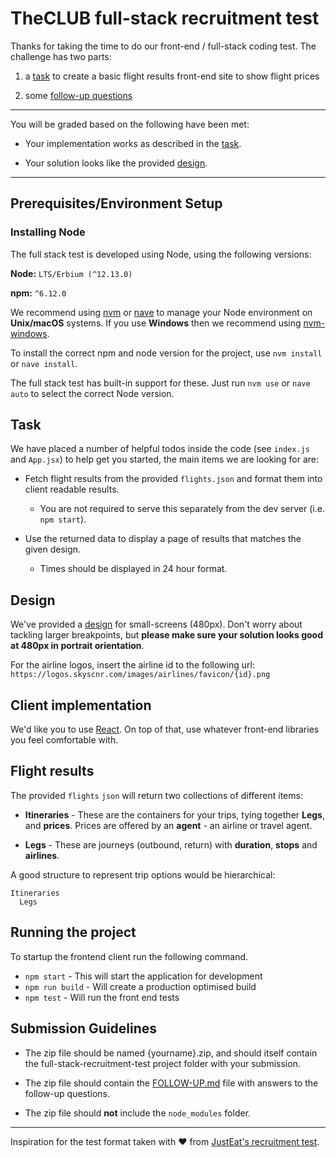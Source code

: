 # TheCLUB full-stack recruitment test

Thanks for taking the time to do our front-end / full-stack coding test. The challenge has two parts:

1) a [task](#task) to create a basic flight results front-end site to show flight prices

2) some [follow-up questions](./FOLLOW-UP.md)

----

You will be graded based on the following have been met:

* Your implementation works as described in the [task](#task).

* Your solution looks like the provided [design](#design).

----

## Prerequisites/Environment Setup

### Installing Node

The full stack test is developed using Node, using the following versions:

  **Node:** `LTS/Erbium (^12.13.0)`

  **npm:** `^6.12.0`

We recommend using [nvm](https://github.com/nvm-sh/nvm) or [nave](https://github.com/isaacs/nave) to manage your Node environment on **Unix/macOS** systems. If you use **Windows** then we recommend using [nvm-windows](https://github.com/coreybutler/nvm-windows).

To install the correct npm and node version for the project, use `nvm install` or `nave install`.

The full stack test has built-in support for these. Just run `nvm use` or `nave auto` to select the correct Node version.

## Task

We have placed a number of helpful todos inside the code (see `index.js` and `App.jsx`) to help get you started, the main items we are looking for are:

- Fetch flight results from the provided `flights.json` and format them into client readable results.
  - You are not required to serve this separately from the dev server (i.e. `npm start`).

- Use the returned data to display a page of results that matches the given design.
  - Times should be displayed in 24 hour format.

## Design

We've provided a [design](./designs/results-small.png) for small-screens (480px). Don't worry about tackling larger breakpoints, but **please make sure your solution looks good at 480px in portrait orientation**.

For the airline logos, insert the airline id to the following url: `https://logos.skyscnr.com/images/airlines/favicon/{id}.png`

## Client implementation

We'd like you to use [React](https://facebook.github.io/react/). On top of that, use whatever front-end libraries you feel comfortable with.

## Flight results

The provided `flights` `json` will return two collections of different items:

* **Itineraries** - These are the containers for your trips, tying together **Legs**, and **prices**. Prices are offered by an **agent** - an airline or travel agent.

* **Legs** - These are journeys (outbound, return) with **duration**, **stops** and **airlines**.

A good structure to represent trip options would be hierarchical:

```
Itineraries
  Legs
```

## Running the project

To startup the frontend client run the following command.

* `npm start` - This will start the application for development
* `npm run build` - Will create a production optimised build
* `npm test` - Will run the front end tests

## Submission Guidelines

* The zip file should be named {yourname}.zip, and should itself contain the full-stack-recruitment-test project folder with your submission.

* The zip file should contain the [FOLLOW-UP.md](./FOLLOW-UP.md) file with answers to the follow-up questions.

* The zip file should **not** include the `node_modules` folder.


----

Inspiration for the test format taken with ❤️ from [JustEat's recruitment test](https://github.com/justeat/JustEat.RecruitmentTest).
